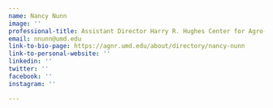 ```yaml
---
name: Nancy Nunn
image: ''
professional-title: Assistant Director Harry R. Hughes Center for Agro-Ecology Inc.
email: nnunn@umd.edu
link-to-bio-page: https://agnr.umd.edu/about/directory/nancy-nunn
link-to-personal-website: ''
linkedin: ''
twitter: ''
facebook: ''
instagram: ''

---
```

